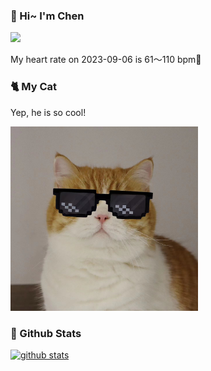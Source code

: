 ### 👋 Hi~ I'm Chen 

![](https://komarev.com/ghpvc/?username=z1cheng&style=flat)

My heart rate on 2023-09-06 is 61～110 bpm💖

### 🐈 My Cat
Yep, he is so cool!

<img src="/images/mycat.jpg" width="300px" />

### 🧐 Github Stats
[![github stats](https://github-readme-stats.vercel.app/api?username=z1cheng&show_icons=true&theme=default)](https://github.com/anuraghazra/github-readme-stats)

